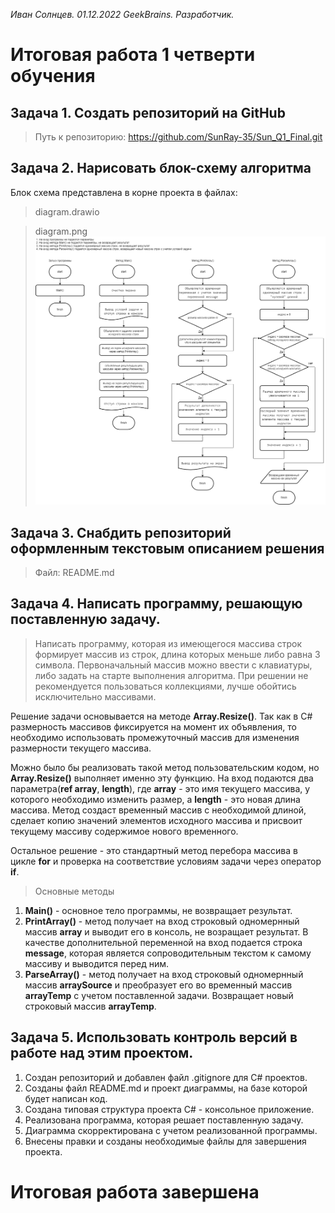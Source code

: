 *Иван Солнцев. 01.12.2022 GeekBrains. Разработчик.*

# Итоговая работа 1 четверти обучения

## Задача 1. Создать репозиторий на GitHub

>Путь к репозиторию: https://github.com/SunRay-35/Sun_Q1_Final.git

## Задача 2. Нарисовать блок-схему алгоритма

Блок схема представлена в корне проекта в файлaх:
> diagram.drawio

> diagram.png
![Диаграмма в формате PNG](/diagram.png)

## Задача 3. Снабдить репозиторий оформленным текстовым описанием решения

>Файл: README.md

## Задача 4. Написать программу, решающую поставленную задачу.

>Написать программу, которая из имеющегося массива строк формирует массив из строк, длина которых меньше либо равна 3 символа. Первоначальный массив можно ввести с клавиатуры, либо задать на старте выполнения алгоритма. При решении не рекомендуется пользоваться коллекциями, лучше обойтись исключительно массивами.

Решение задачи основывается на методе **Array.Resize()**. Так как в C# размерность массивов фиксируется на момент их объявления, то необходимо использовать промежуточный массив для изменения размерности текущего массива.

Можно было бы реализовать такой метод пользовательским кодом, но **Array.Resize()** выполняет именно эту функцию. На вход подаются два параметра(**ref array**, **length**), где **array** - это имя текущего массива, у которого необходимо изменить размер, а **length** - это новая длина массива. Метод создаст временный массив с необходимой длиной, сделает копию значений элементов исходного массива и присвоит текущему массиву содержимое нового временного.

Остальное решение - это стандартный метод перебора массива в цикле **for** и проверка на соответствие условиям задачи через оператор **if**.

> Основные методы

1. **Main()** - основное тело программы, не возвращает результат.
2. **PrintArray()** - метод получает на вход строковый одномернный массив **array** и выводит его в консоль, не возращает результат. В качестве дополнительной переменной на вход подается строка **message**, которая является сопроводительным текстом к самому массиву и выводится перед ним.
3. **ParseArray()** - метод получает на вход строковый одномернный массив **arraySource** и преобразует его во временный массив **arrayTemp** с учетом поставленной задачи. Возвращает новый строковый массив **arrayTemp**.

## Задача 5. Использовать контроль версий в работе над этим проектом.

1. Создан репозиторий и добавлен файл .gitignore для C# проектов.
2. Созданы файл README.md и проект диаграммы, на базе которой будет написан код.
3. Создана типовая структура проекта C# - консольное приложение.
4. Реализована программа, которая решает поставленную задачу.
5. Диаграмма скорректирована с учетом реализованной программы.
6. Внесены правки и созданы необходимые файлы для завершения проекта.

# Итоговая работа завершена
